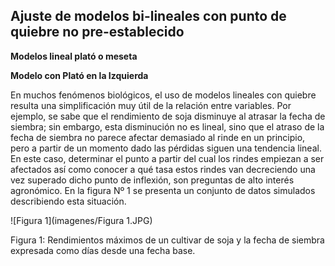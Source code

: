 
## Ajuste de modelos bi-lineales con punto de quiebre no pre-establecido

**Modelos lineal plató o meseta**

**Modelo con Plató en la Izquierda**

En muchos fenómenos biológicos, el uso de modelos lineales con quiebre resulta una simplificación muy útil de la relación entre variables. Por ejemplo, se sabe que el rendimiento de soja disminuye al atrasar la fecha de siembra; sin embargo, esta disminución no es lineal, sino que el atraso de la fecha de siembra no parece afectar demasiado al rinde en un principio, pero a partir de un momento dado las pérdidas siguen una tendencia lineal. En este caso, determinar el punto a partir del cual los rindes empiezan a ser afectados así como conocer a qué tasa estos rindes van decreciendo una vez superado dicho punto de inflexión, son preguntas de alto interés agronómico.
En la figura Nº 1 se presenta un conjunto de datos simulados describiendo esta situación.  

![Figura 1](imagenes/Figura 1.JPG)

Figura 1: Rendimientos máximos de un cultivar de soja y la fecha de siembra expresada como días desde una fecha base.
